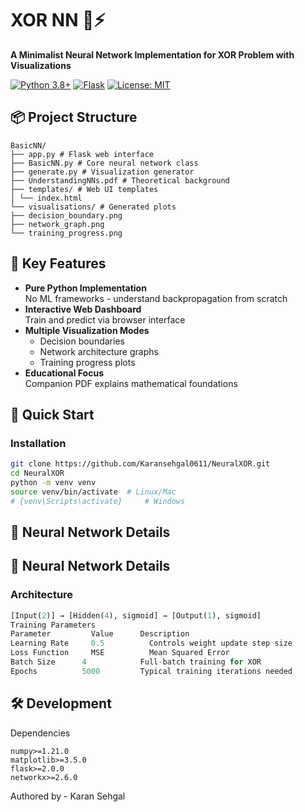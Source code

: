 # XOR NN 🧠⚡

**A Minimalist Neural Network Implementation for XOR Problem with Visualizations**

[![Python 3.8+](https://img.shields.io/badge/Python-3.8+-blue?logo=python)](https://www.python.org/)
[![Flask](https://img.shields.io/badge/Flask-2.0-lightgrey?logo=flask)](https://flask.palletsprojects.com/)
[![License: MIT](https://img.shields.io/badge/License-MIT-green)](LICENSE)

## 📦 Project Structure
```
BasicNN/
├── app.py # Flask web interface
├── BasicNN.py # Core neural network class
├── generate.py # Visualization generator
├── UnderstandingNNs.pdf # Theoretical background
├── templates/ # Web UI templates
│ └── index.html
└── visualisations/ # Generated plots
├── decision_boundary.png
├── network_graph.png
└── training_progress.png
```

## 🌟 Key Features

- **Pure Python Implementation**  
  No ML frameworks - understand backpropagation from scratch
- **Interactive Web Dashboard**  
  Train and predict via browser interface
- **Multiple Visualization Modes**  
  - Decision boundaries  
  - Network architecture graphs  
  - Training progress plots
- **Educational Focus**  
  Companion PDF explains mathematical foundations

## 🚀 Quick Start

### Installation
```bash
git clone https://github.com/Karansehgal0611/NeuralXOR.git
cd NeuralXOR
python -m venv venv
source venv/bin/activate  # Linux/Mac
# {venv\Scripts\activate}     # Windows
```

## 🧠 Neural Network Details

## 🧠 Neural Network Details

### Architecture
```python
[Input(2)] → [Hidden(4), sigmoid] → [Output(1), sigmoid]
Training Parameters
Parameter    	  Value	     Description
Learning Rate	  0.5	       Controls weight update step size
Loss Function	  MSE	       Mean Squared Error
Batch Size	    4	         Full-batch training for XOR
Epochs	        5000	     Typical training iterations needed
```
##  🛠 Development
Dependencies
```
numpy>=1.21.0
matplotlib>=3.5.0
flask>=2.0.0
networkx>=2.6.0
```

Authored by -  Karan Sehgal

